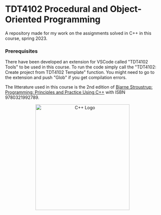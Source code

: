 # TDT4102 Procedural and Object-Oriented Programming
A repository made for my work on the assignments solved in C++ in this course, spring 2023.

### Prerequisites
There have been developed an extension for VSCode called "TDT4102 Tools" to be used in this course. To run the code simply call the "TDT4102: Create project from TDT4102 Template" function. You might need to go to the extension and push "Glob" if you get compilation errors.

The litterature used in this course is the 2nd edition of [Bjarne Stroustrup: Programming: Principles and Practice Using C++](https://www.stroustrup.com/programming.html) with ISBN 9780321992789.

<p align="center">
<img src="https://raw.githubusercontent.com/isocpp/logos/master/cpp_logo.png" alt="C++ Logo" width="306" height="344" />
</p>

